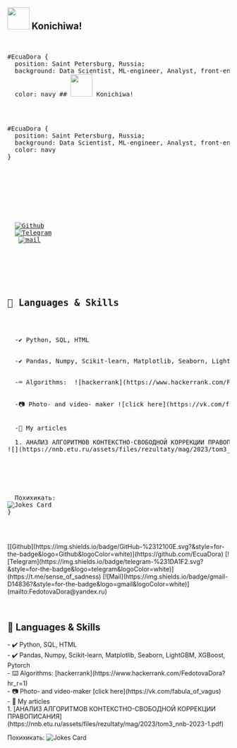 ## <img src="https://media.giphy.com/media/VgCDAzcKvsR6OM0uWg/giphy.gif" width="50"> Konichiwa!

<br/>
<pre>
#EcuaDora { 
  position: Saint Petersburg, Russia;  
  background: Data Scientist, ML-engineer, Analyst, front-end developer in the past; 
  color: navy ## <img src="https://media.giphy.com/media/VgCDAzcKvsR6OM0uWg/giphy.gif" width="50"> Konichiwa!


<br/>
<pre>
#EcuaDora { 
  position: Saint Petersburg, Russia;  
  background: Data Scientist, ML-engineer, Analyst, front-end developer in the past; 
  color: navy 
}
</pre>
<br/>
<br/>

<p>
  <a href="https://github.com/EcuaDora" target="_blank"><img alt="Github" src="https://img.shields.io/badge/GitHub-%2312100E.svg?&style=for-the-badge&logo=Github&logoColor=white"/></a> 
  <a href="https://t.me/sense_of_sadness" target="_blank"><img alt="Telegram" src="https://img.shields.io/badge/telegram-%231DA1F2.svg?&style=for-the-badge&logo=telegram&logoColor=white"/></a> 
   <a href="mailto: FedotovaDora@yandex.ru" target="_blank"><img alt="mail" src="https://img.shields.io/badge/gmail-D14836?&style=for-the-badge&logo=gmail&logoColor=white" /></a>
  
</p>
<br/>

## 🔧 Languages & Skills
<p>
  -✔️ Python, SQL, HTML
  <br/>
  -✔️ Pandas, Numpy, Scikit-learn, Matplotlib, Seaborn, LightGBM, XGBoost, Pytorch
  <br/>
  -⌨️ Algorithms:  ![hackerrank](https://www.hackerrank.com/FedotovaDora?hr_r=1)
   <br/>
  -📷 Photo- and video- maker ![click here](https://vk.com/fabula_of_vagus)
  <br/>
  -🌱 My articles  <br/>
  1. АНАЛИЗ АЛГОРИТМОВ КОНТЕКСТНО-СВОБОДНОЙ КОРРЕКЦИИ ПРАВОПИСАНИЯ
![](https://nnb.etu.ru/assets/files/rezultaty/mag/2023/tom3_nnb-2023-1.pdf)
  <br/>
  
  </p>
  Похихикать:
<img src="https://readme-jokes.vercel.app/api" alt="Jokes Card" />
}
</pre>
<br/>
<br/>

<p>
  [[Github](https://img.shields.io/badge/GitHub-%2312100E.svg?&style=for-the-badge&logo=Github&logoColor=white)](https://github.com/EcuaDora)
  [![Telegram](https://img.shields.io/badge/telegram-%231DA1F2.svg?&style=for-the-badge&logo=telegram&logoColor=white)](https://t.me/sense_of_sadness)
  [![Mail](https://img.shields.io/badge/gmail-D14836?&style=for-the-badge&logo=gmail&logoColor=white)](mailto:FedotovaDora@yandex.ru)
</p>
<br/>

## 🔧 Languages & Skills
<p>
  - ✔️ Python, SQL, HTML
  <br/>
  - ✔️ Pandas, Numpy, Scikit-learn, Matplotlib, Seaborn, LightGBM, XGBoost, Pytorch
  <br/>
  - ⌨️ Algorithms: [hackerrank](https://www.hackerrank.com/FedotovaDora?hr_r=1)
  <br/>
  - 📷 Photo- and video-maker [click here](https://vk.com/fabula_of_vagus)
  <br/>
  - 🌱 My articles  <br/>
  1. [АНАЛИЗ АЛГОРИТМОВ КОНТЕКСТНО-СВОБОДНОЙ КОРРЕКЦИИ ПРАВОПИСАНИЯ](https://nnb.etu.ru/assets/files/rezultaty/mag/2023/tom3_nnb-2023-1.pdf)
  <br/>
</p>

Похихикать:
![Jokes Card](https://readme-jokes.vercel.app/api)
